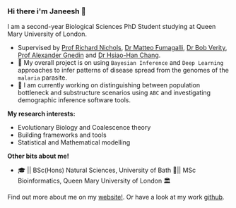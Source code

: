 ### Hi there i'm Janeesh 👋

I am a second-year Biological Sciences PhD Student studying at Queen Mary University of London.

- Supervised by [Prof Richard Nichols](https://www.qmul.ac.uk/sbbs/staff/richardnichols.html), [Dr Matteo Fumagalli](https://www.qmul.ac.uk/sbbs/staff/matteo-fumagalli.html), [Dr Bob Verity](https://www.imperial.ac.uk/people/r.verity), [Prof Alexander Gnedin](https://www.qmul.ac.uk/maths/profiles/gnedina.html) and [Dr Hsiao-Han Chang](https://ccdd.hsph.harvard.edu/people/hsiao-han-chang/).
- 📌 My overall project is on using `Bayesian Inference` and `Deep Learning` approaches to infer patterns of disease spread from the genomes of the `malaria` parasite.
- 🔭 I am currently working on distinguishing between population bottleneck and substructure scenarios using `ABC` and investigating demographic inference software tools.


**My research interests:**
- Evolutionary Biology and Coalescence theory
- Building frameworks and tools 
- Statistical and Mathematical modelling 


**Other bits about me!**
- 🎓 || BSc(Hons) Natural Sciences, University of Bath 🛁|| MSc Bioinformatics, Queen Mary University of London 🏛️
 

Find out more about me on my [website!](https://janeeshbansal.github.io/). Or have a look at my work [github](https://github.qmul.ac.uk/bty208).


